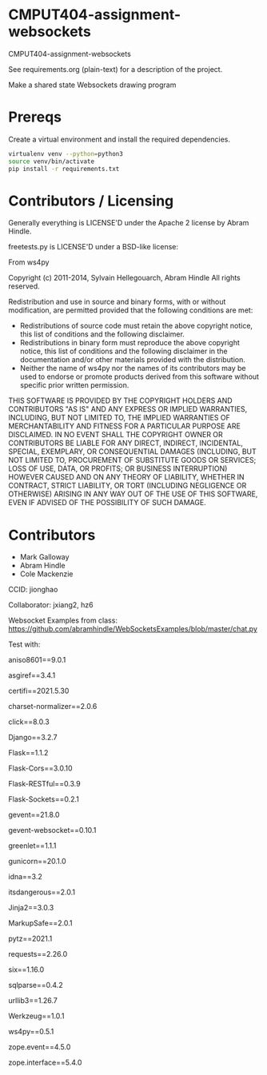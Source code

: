 CMPUT404-assignment-websockets
==============================

CMPUT404-assignment-websockets

See requirements.org (plain-text) for a description of the project.

Make a shared state Websockets drawing program

Prereqs
=======
Create a virtual environment and install the required dependencies.

```bash
virtualenv venv --python=python3
source venv/bin/activate
pip install -r requirements.txt
```

Contributors / Licensing
========================

Generally everything is LICENSE'D under the Apache 2 license by Abram Hindle.

freetests.py is LICENSE'D under a BSD-like license:

From ws4py

Copyright (c) 2011-2014, Sylvain Hellegouarch, Abram Hindle
All rights reserved.

Redistribution and use in source and binary forms, with or without
modification, are permitted provided that the following conditions are met:

 * Redistributions of source code must retain the above copyright notice,
   this list of conditions and the following disclaimer.
 * Redistributions in binary form must reproduce the above copyright
   notice, this list of conditions and the following disclaimer in the
   documentation and/or other materials provided with the distribution.
 * Neither the name of ws4py nor the names of its contributors may be used
   to endorse or promote products derived from this software without
   specific prior written permission.

THIS SOFTWARE IS PROVIDED BY THE COPYRIGHT HOLDERS AND CONTRIBUTORS "AS IS"
AND ANY EXPRESS OR IMPLIED WARRANTIES, INCLUDING, BUT NOT LIMITED TO, THE
IMPLIED WARRANTIES OF MERCHANTABILITY AND FITNESS FOR A PARTICULAR PURPOSE
ARE DISCLAIMED. IN NO EVENT SHALL THE COPYRIGHT OWNER OR CONTRIBUTORS BE
LIABLE FOR ANY DIRECT, INDIRECT, INCIDENTAL, SPECIAL, EXEMPLARY, OR
CONSEQUENTIAL DAMAGES (INCLUDING, BUT NOT LIMITED TO, PROCUREMENT OF
SUBSTITUTE GOODS OR SERVICES; LOSS OF USE, DATA, OR PROFITS; OR BUSINESS
INTERRUPTION) HOWEVER CAUSED AND ON ANY THEORY OF LIABILITY, WHETHER IN
CONTRACT, STRICT LIABILITY, OR TORT (INCLUDING NEGLIGENCE OR OTHERWISE)
ARISING IN ANY WAY OUT OF THE USE OF THIS SOFTWARE, EVEN IF ADVISED OF THE
POSSIBILITY OF SUCH DAMAGE.

Contributors
============

* Mark Galloway
* Abram Hindle
* Cole Mackenzie

CCID: jionghao

Collaborator: jxiang2, hz6

Websocket Examples from class:
https://github.com/abramhindle/WebSocketsExamples/blob/master/chat.py

Test with:

aniso8601==9.0.1

asgiref==3.4.1

certifi==2021.5.30

charset-normalizer==2.0.6

click==8.0.3

Django==3.2.7

Flask==1.1.2

Flask-Cors==3.0.10

Flask-RESTful==0.3.9

Flask-Sockets==0.2.1

gevent==21.8.0

gevent-websocket==0.10.1

greenlet==1.1.1

gunicorn==20.1.0

idna==3.2

itsdangerous==2.0.1

Jinja2==3.0.3

MarkupSafe==2.0.1

pytz==2021.1

requests==2.26.0

six==1.16.0

sqlparse==0.4.2

urllib3==1.26.7

Werkzeug==1.0.1

ws4py==0.5.1

zope.event==4.5.0

zope.interface==5.4.0
